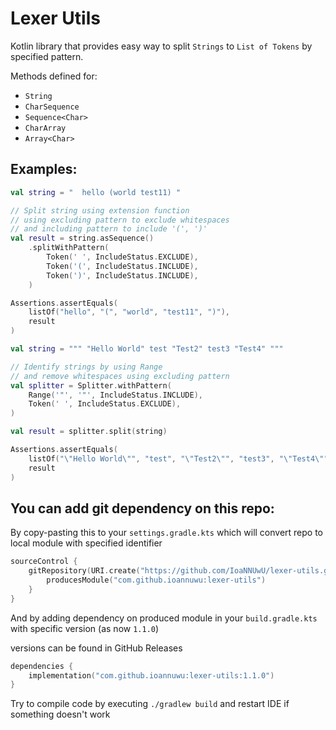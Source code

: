 # Lexer Utils

Kotlin library that provides easy way to split `Strings` to `List of Tokens` by
specified pattern.

Methods defined for:
* `String`
* `CharSequence`
* `Sequence<Char>`
* `CharArray`
* `Array<Char>`

## Examples:


```kotlin
val string = "  hello (world test11) "

// Split string using extension function
// using excluding pattern to exclude whitespaces
// and including pattern to include '(', ')'
val result = string.asSequence()
    .splitWithPattern(
        Token(' ', IncludeStatus.EXCLUDE),
        Token('(', IncludeStatus.INCLUDE),
        Token(')', IncludeStatus.INCLUDE),
    )

Assertions.assertEquals(
    listOf("hello", "(", "world", "test11", ")"),
    result
)
```

```kotlin
val string = """ "Hello World" test "Test2" test3 "Test4" """

// Identify strings by using Range
// and remove whitespaces using excluding pattern
val splitter = Splitter.withPattern(
    Range('"', '"', IncludeStatus.INCLUDE),
    Token(' ', IncludeStatus.EXCLUDE),
)

val result = splitter.split(string)

Assertions.assertEquals(
    listOf("\"Hello World\"", "test", "\"Test2\"", "test3", "\"Test4\""),
    result
)
```

## You can add git dependency on this repo:

By copy-pasting this to your `settings.gradle.kts` which will convert repo to local module with
specified identifier

```kotlin
sourceControl {
    gitRepository(URI.create("https://github.com/IoaNNUwU/lexer-utils.git/")) {
        producesModule("com.github.ioannuwu:lexer-utils")
    }
}
```

And by adding dependency on produced module in your `build.gradle.kts`
with specific version (as now `1.1.0`)

versions can be found in GitHub Releases
```kotlin
dependencies {
    implementation("com.github.ioannuwu:lexer-utils:1.1.0")
}
```

Try to compile code by executing `./gradlew build` and restart IDE if something doesn't work